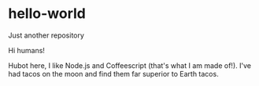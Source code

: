 # hello-world
Just another repository

Hi humans!

Hubot here, I like Node.js and Coffeescript (that's what I am made of!).
I've had tacos on the moon and find them far superior to Earth tacos.
